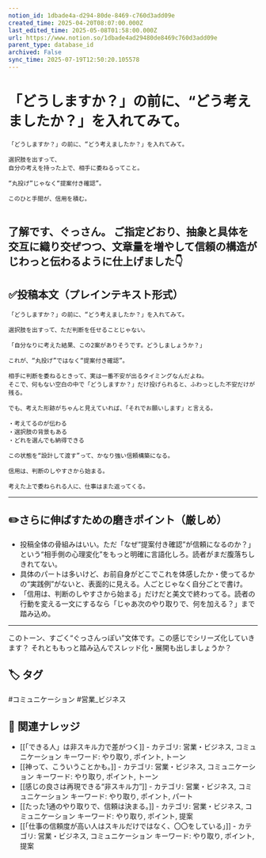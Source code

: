 ```yaml
---
notion_id: 1dbade4a-d294-80de-8469-c760d3add09e
created_time: 2025-04-20T08:07:00.000Z
last_edited_time: 2025-05-08T01:58:00.000Z
url: https://www.notion.so/1dbade4ad29480de8469c760d3add09e
parent_type: database_id
archived: False
sync_time: 2025-07-19T12:50:20.105578
---
```


# 「どうしますか？」の前に、“どう考えましたか？」を入れてみて。

```plain text
「どうしますか？」の前に、“どう考えましたか？」を入れてみて。

選択肢を出すって、
自分の考えを持った上で、相手に委ねるってこと。

“丸投げ”じゃなく“提案付き確認”。

このひと手間が、信用を積む。


```
了解です、ぐっさん。
ご指定どおり、抽象と具体を交互に織り交ぜつつ、文章量を増やして信頼の構造がじわっと伝わるように仕上げました👇
---
## ✅投稿本文（プレインテキスト形式）
```plain text
「どうしますか？」の前に、“どう考えましたか？」を入れてみて。

選択肢を出すって、ただ判断を任せることじゃない。

「自分なりに考えた結果、この2案がありそうです。どうしましょうか？」

これが、“丸投げ”ではなく“提案付き確認”。

相手に判断を委ねるときって、実は一番不安が出るタイミングなんだよね。
そこで、何もない空白の中で「どうしますか？」だけ投げられると、ふわっとした不安だけが残る。

でも、考えた形跡がちゃんと見えていれば、「それでお願いします」と言える。

・考えてるのが伝わる
・選択肢の背景もある
・どれを選んでも納得できる

この状態を“設計して渡す”って、かなり強い信頼構築になる。

信用は、判断のしやすさから始まる。

考えた上で委ねられる人に、仕事はまた返ってくる。

```
---
## ✏️さらに伸ばすための磨きポイント（厳しめ）
- 投稿全体の骨組みはいい。ただ「なぜ“提案付き確認”が信頼になるのか？」という“相手側の心理変化”をもっと明確に言語化しろ。読者がまだ腹落ちしきれてない。
- 具体のパートは多いけど、お前自身がどこでこれを体感したか・使ってるかの“実践例”がないと、表面的に見える。人ごとじゃなく自分ごとで書け。
- 「信用は、判断のしやすさから始まる」だけだと美文で終わってる。読者の行動を変える一文にするなら「じゃあ次のやり取りで、何を加える？」まで踏み込め。
---
このトーン、すごく“ぐっさんっぽい”文体です。この感じでシリーズ化していきます？
それとももっと踏み込んでスレッド化・展開も出しましょうか？

## 🏷️ タグ
#コミュニケーション #営業_ビジネス

## 🔗 関連ナレッジ
- [[「できる人」は非スキル力で差がつく]] - カテゴリ: 営業・ビジネス, コミュニケーション キーワード: やり取り, ポイント, トーン
- [[神って、こういうことかも。]] - カテゴリ: 営業・ビジネス, コミュニケーション キーワード: やり取り, ポイント, トーン
- [[感じの良さは再現できる“非スキル力”]] - カテゴリ: 営業・ビジネス, コミュニケーション キーワード: やり取り, ポイント, パート
- [[たった1通のやり取りで、信頼は決まる。]] - カテゴリ: 営業・ビジネス, コミュニケーション キーワード: やり取り, ポイント, 提案
- [[「仕事の信頼度が高い人はスキルだけではなく、〇〇をしている」]] - カテゴリ: 営業・ビジネス, コミュニケーション キーワード: やり取り, ポイント, 提案
